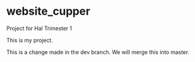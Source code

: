 # website_cupper
Project for Hal Trimester 1

This is my project.


This is a change made in the dev branch. We will merge this into master.
